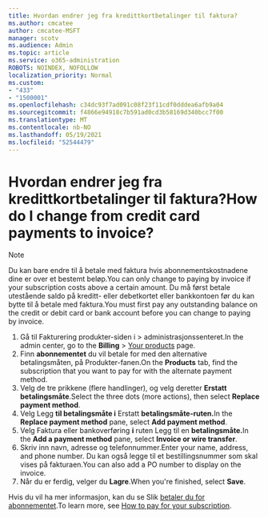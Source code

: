 ```yaml
---
title: Hvordan endrer jeg fra kredittkortbetalinger til faktura?
ms.author: cmcatee
author: cmcatee-MSFT
manager: scotv
ms.audience: Admin
ms.topic: article
ms.service: o365-administration
ROBOTS: NOINDEX, NOFOLLOW
localization_priority: Normal
ms.custom:
- "433"
- "1500001"
ms.openlocfilehash: c34dc93f7ad091c08f23f11cdf0dddea6afb9a04
ms.sourcegitcommit: f4866e94918c7b591ad0cd3b58169d340bcc7f00
ms.translationtype: MT
ms.contentlocale: nb-NO
ms.lasthandoff: 05/19/2021
ms.locfileid: "52544479"
---
```

# <a name="how-do-i-change-from-credit-card-payments-to-invoice"></a><span data-ttu-id="9ab1b-102">Hvordan endrer jeg fra kredittkortbetalinger til faktura?</span><span class="sxs-lookup"><span data-stu-id="9ab1b-102">How do I change from credit card payments to invoice?</span></span>

> [!NOTE]
> <span data-ttu-id="9ab1b-103">Du kan bare endre til å betale med faktura hvis abonnementskostnadene dine er over et bestemt beløp.</span><span class="sxs-lookup"><span data-stu-id="9ab1b-103">You can only change to paying by invoice if your subscription costs above a certain amount.</span></span> <span data-ttu-id="9ab1b-104">Du må først betale utestående saldo på kreditt- eller debetkortet eller bankkontoen før du kan bytte til å betale med faktura.</span><span class="sxs-lookup"><span data-stu-id="9ab1b-104">You must first pay any outstanding balance on the credit or debit card or bank account before you can change to paying by invoice.</span></span>

1. <span data-ttu-id="9ab1b-105">Gå til Fakturering produkter-siden i   >  [](https://go.microsoft.com/fwlink/p/?linkid=842054) administrasjonssenteret.</span><span class="sxs-lookup"><span data-stu-id="9ab1b-105">In the admin center, go to the **Billing** > [Your products](https://go.microsoft.com/fwlink/p/?linkid=842054) page.</span></span>
2. <span data-ttu-id="9ab1b-106">Finn **abonnementet** du vil betale for med den alternative betalingsmåten, på Produkter-fanen.</span><span class="sxs-lookup"><span data-stu-id="9ab1b-106">On the **Products** tab, find the subscription that you want to pay for with the alternate payment method.</span></span>
3. <span data-ttu-id="9ab1b-107">Velg de tre prikkene (flere handlinger), og velg deretter **Erstatt betalingsmåte**.</span><span class="sxs-lookup"><span data-stu-id="9ab1b-107">Select the three dots (more actions), then select **Replace payment method**.</span></span>
4. <span data-ttu-id="9ab1b-108">Velg Legg **til betalingsmåte i** Erstatt **betalingsmåte-ruten.**</span><span class="sxs-lookup"><span data-stu-id="9ab1b-108">In the **Replace payment method** pane, select **Add payment method**.</span></span>
5. <span data-ttu-id="9ab1b-109">Velg Faktura eller bankoverføring **i** ruten Legg til en **betalingsmåte.**</span><span class="sxs-lookup"><span data-stu-id="9ab1b-109">In the **Add a payment method** pane, select **Invoice or wire transfer**.</span></span>
6. <span data-ttu-id="9ab1b-110">Skriv inn navn, adresse og telefonnummer.</span><span class="sxs-lookup"><span data-stu-id="9ab1b-110">Enter your name, address, and phone number.</span></span> <span data-ttu-id="9ab1b-111">Du kan også legge til et bestillingsnummer som skal vises på fakturaen.</span><span class="sxs-lookup"><span data-stu-id="9ab1b-111">You can also add a PO number to display on the invoice.</span></span>
7. <span data-ttu-id="9ab1b-112">Når du er ferdig, velger du **Lagre**.</span><span class="sxs-lookup"><span data-stu-id="9ab1b-112">When you're finished, select **Save**.</span></span>

<span data-ttu-id="9ab1b-113">Hvis du vil ha mer informasjon, kan du se Slik [betaler du for abonnementet](/microsoft-365/commerce/billing-and-payments/pay-for-your-subscription).</span><span class="sxs-lookup"><span data-stu-id="9ab1b-113">To learn more, see [How to pay for your subscription](/microsoft-365/commerce/billing-and-payments/pay-for-your-subscription).</span></span>